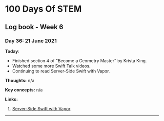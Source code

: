 # 100 Days Of STEM

## Log book - Week 6

### Day 36: 21 June 2021

**Today**: 

* Finished section 4 of "Become a Geometry Master" by Krista King.
* Watched some more Swift Talk videos.
* Continuing to read Server-Side Swift with Vapor.

**Thoughts:** n/a

**Key concepts:** n/a

**Links:** 

1. [Server-Side Swift with Vapor](https://www.raywenderlich.com/books/server-side-swift-with-vapor)

---
